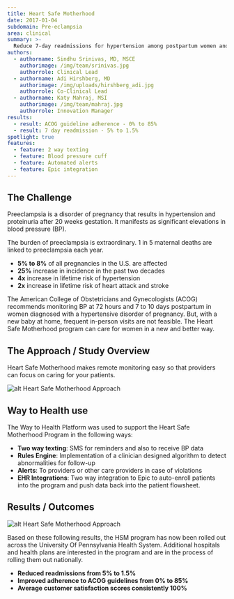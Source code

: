 ```yaml
---
title: Heart Safe Motherhood
date: 2017-01-04
subdomain: Pre-eclampsia
area: clinical 
summary: >-
  Reduce 7-day readmissions for hypertension among postpartum women and creating a national leadership model to meet new ACOG guidelines
authors:
  - authorname: Sindhu Srinivas, MD, MSCE
    authorimage: /img/team/srinivas.jpg
    authorrole: Clinical Lead
  - authorname: Adi Hirshberg, MD
    authorimage: /img/uploads/hirshberg_adi.jpg
    authorrole: Co-Clinical Lead
  - authorname: Katy Mahraj, MSI
    authorimage: /img/team/mahraj.jpg
    authorrole: Innovation Manager
results:
  - result: ACOG guideline adherence - 0% to 85%
  - result: 7 day readmission - 5% to 1.5%
spotlight: true
features:
  - feature: 2 way texting
  - feature: Blood pressure cuff
  - feature: Automated alerts
  - feature: Epic integration
---
```


## The Challenge

Preeclampsia is a disorder of pregnancy that results in hypertension and proteinuria after 20 weeks gestation. It manifests as significant elevations in blood pressure (BP).

The burden of preeclampsia is extraordinary. 1 in 5 maternal deaths are linked to preeclampsia each year.

- **5% to 8%** of all pregnancies in the U.S. are affected 
- **25%** increase in incidence in the past two decades 
- **4x** increase in lifetime risk of hypertension
- **2x** increase in lifetime risk of heart attack and stroke

The American College of Obstetricians and Gynecologists (ACOG) recommends monitoring BP at 72 hours and 7 to 10 days postpartum in women diagnosed with a hypertensive disorder
of pregnancy. But, with a new baby at home, frequent in-person visits are not feasible. The Heart Safe Motherhood program can care for women in a new and better way.
 

## The Approach / Study Overview

Heart Safe Motherhood makes remote monitoring easy so that providers can focus on caring for your patients.

![alt Heart Safe Motherhood Approach](/img/peng/hsm.png)

## Way to Health use

The Way to Health Platform was used to support the Heart Safe Motherhood Program in the following ways:

- **Two way texting**: SMS for reminders and also to receive BP data
- **Rules Engine**: Implementation of a clinician designed algorithm to detect abnormalities for follow-up
- **Alerts**: To providers or other care providers in case of violations
- **EHR Integrations**: Two way integration to Epic to auto-enroll patients into the program and push data back into the patient flowsheet.  
  

## Results / Outcomes

![alt Heart Safe Motherhood Approach](/img/peng/hsm.logo.png)

Based on these following results, the HSM program has now been rolled out across the University Of Pennsylvania Health System. Additional hospitals and health plans are interested in the program and are in the process of rolling them out nationally.

- **Reduced readmissions from 5% to 1.5%**
- **Improved adherence to ACOG guidelines from 0% to 85%**
- **Average customer satisfaction scores consistently 100%**


